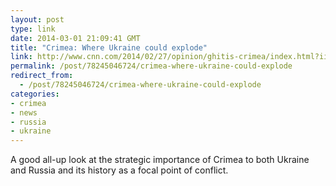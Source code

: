 ```yaml
---
layout: post
type: link
date: 2014-03-01 21:09:41 GMT
title: "Crimea: Where Ukraine could explode"
link: http://www.cnn.com/2014/02/27/opinion/ghitis-crimea/index.html?iid=article_sidebar
permalink: /post/78245046724/crimea-where-ukraine-could-explode
redirect_from: 
  - /post/78245046724/crimea-where-ukraine-could-explode
categories:
- crimea
- news
- russia
- ukraine
---
```

<p>A good all-up look at the strategic importance of Crimea to both Ukraine and Russia and its history as a focal point of conflict.</p>